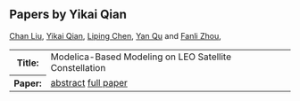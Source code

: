 ## Papers by Yikai Qian
<table><a href="/proceedings/authors/ChanLiu">Chan Liu</a>, <a href="/proceedings/authors/YikaiQian">Yikai Qian</a>, <a href="/proceedings/authors/LipingChen">Liping Chen</a>, <a href="/proceedings/authors/YanQu">Yan Qu</a> and <a href="/proceedings/authors/FanliZhou">Fanli Zhou</a>, </td>
</tr>
<tr><th>Title:</th>
<td>Modelica-Based Modeling on LEO Satellite Constellation</td></tr></tr>
<tr><th>Paper:</th>
<td><a href="/abstracts/abstract_2B_2">abstract</a> <a href="/proceedings/papers/Modelica2021session2B_paper2.pdf">full paper</a></td>
</tr>
</table>
